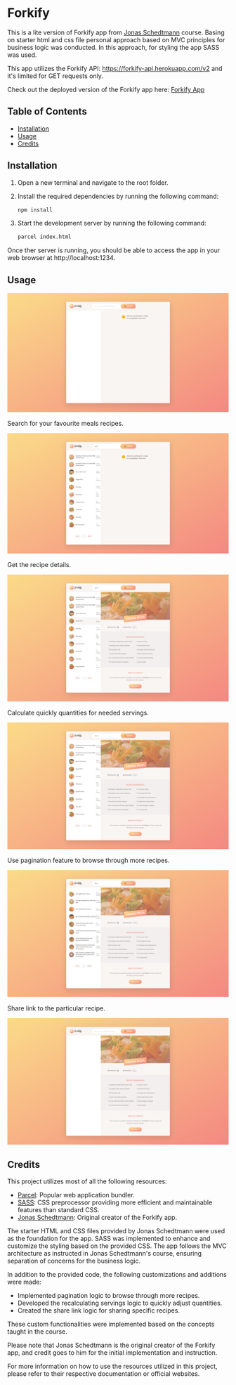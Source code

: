 # Forkify

This is a lite version of Forkify app from [Jonas Schedtmann](https://github.com/jonasschmedtmann/complete-javascript-course) course. Basing on starter html and css file personal approach based on MVC principles for business logic was conducted. In this approach, for styling the app SASS was used.

This app utilizes the Forkify API: https://forkify-api.herokuapp.com/v2 and it's limited for GET requests only.

Check out the deployed version of the Forkify app here: [Forkify App](https://rafalbodanka.github.io/forkify-app/)

## Table of Contents

- [Installation](#installation)
- [Usage](#usage)
- [Credits](#credits)

## Installation

1. Open a new terminal and navigate to the root folder.
2. Install the required dependencies by running the following command:

   ```bash
   npm install
   ```

3. Start the development server by running the following command:

   ```bash
   parcel index.html
   ```

Once ther server is running, you should be able to access the app in your web browser at http://localhost:1234.

## Usage

![Main view](./assets/main-view.png)

Search for your favourite meals recipes.

![Recipes list view](./assets/recipes-list-view.png)

Get the recipe details.

![Recipe details view](./assets/recipe-details-view.png)

Calculate quickly quantities for needed servings.

![Update-servings](./assets/update-servings.png)

Use pagination feature to browse through more recipes.

![Pagination](./assets/pagination.png)

Share link to the particular recipe.

![Share-link](./assets/share-link.png)

## Credits

This project utilizes most of all the following resources:

- [Parcel](https://parceljs.org/): Popular web application bundler.
- [SASS](https://sass-lang.com/): CSS preprocessor providing more efficient and maintainable features than standard CSS.
- [Jonas Schedtmann](https://github.com/jonasschmedtmann): Original creator of the Forkify app.

The starter HTML and CSS files provided by Jonas Schedtmann were used as the foundation for the app. SASS was implemented to enhance and customize the styling based on the provided CSS. The app follows the MVC architecture as instructed in Jonas Schedtmann's course, ensuring separation of concerns for the business logic.

In addition to the provided code, the following customizations and additions were made:

- Implemented pagination logic to browse through more recipes.
- Developed the recalculating servings logic to quickly adjust quantities.
- Created the share link logic for sharing specific recipes.

These custom functionalities were implemented based on the concepts taught in the course.

Please note that Jonas Schedtmann is the original creator of the Forkify app, and credit goes to him for the initial implementation and instruction.

For more information on how to use the resources utilized in this project, please refer to their respective documentation or official websites.
